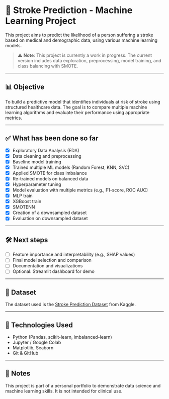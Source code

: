 # 🧠 Stroke Prediction - Machine Learning Project

This project aims to predict the likelihood of a person suffering a stroke based on medical and demographic data, using various machine learning models.

> ⚠️ **Note**: This project is currently a work in progress. The current version includes data exploration, preprocessing, model training, and class balancing with SMOTE.

---

## 📊 Objective

To build a predictive model that identifies individuals at risk of stroke using structured healthcare data. The goal is to compare multiple machine learning algorithms and evaluate their performance using appropriate metrics.

---

## ✅ What has been done so far

- [x] Exploratory Data Analysis (EDA)
- [x] Data cleaning and preprocessing
- [x] Baseline model training
- [x] Trained multiple ML models (Random Forest, KNN, SVC)
- [x] Applied SMOTE for class imbalance
- [x] Re-trained models on balanced data
- [x] Hyperparameter tuning
- [x] Model evaluation with multiple metrics (e.g., F1-score, ROC AUC)
- [x] MLP train
- [x] XGBoost train
- [x] SMOTENN
- [x] Creation of a downsampled dataset
- [x] Evaluation on downsampled dataset

---

## 🛠️ Next steps

- [ ] Feature importance and interpretability (e.g., SHAP values)
- [ ] Final model selection and comparison
- [ ] Documentation and visualizations
- [ ] Optional: Streamlit dashboard for demo

---

## 📁 Dataset

The dataset used is the [Stroke Prediction Dataset](https://www.kaggle.com/datasets/fedesoriano/stroke-prediction-dataset) from Kaggle.

---

## 🧰 Technologies Used

- Python (Pandas, scikit-learn, imbalanced-learn)
- Jupyter / Google Colab
- Matplotlib, Seaborn
- Git & GitHub

---

## 📌 Notes

This project is part of a personal portfolio to demonstrate data science and machine learning skills. It is not intended for clinical use.

